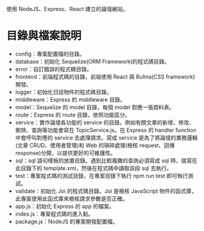 使用 NodeJS、Express、React 建立的論壇網站。

目錄與檔案說明
===
- config：專案配置檔的目錄。
- database：初始化 Sequelize(ORM Framework)的程式碼目錄。
- error：自訂錯誤的程式碼目錄。
- frontend：前端程式碼的目錄，前端使用 React 與 Bulma(CSS framework)開發。
- logger：初始化日誌物件的程式碼目錄。
- middleware：Express 的 middleware 目錄。
- model：Sequelize 的 model 目錄，每個 model 對應一張資料表。
- route：Express 的 route 目錄，依照功能區分。
- service：實作論壇各功能的 service 的目錄，例如有關文章的新增、修改、刪除、查詢等功能會寫在 TopicService.js。在 Express 的 handler function 中會呼叫對應的 service 去處理請求。寫成 service 是為了將論壇的業務邏輯(文章 CRUD、使用者管理)和 Web 的瑣碎處理(檢核 request、回傳 response)分開，以提供更好的可維護性。
- sql：sql 語句樣板的放置目錄。遇到比較複雜的查詢必須寫成 sql 時，就寫在此目錄下的 template.xml，然後在程式碼中讀取該段 sql 去執行。
- test：專案程式碼的測試目錄，在專案目錄下執行 npm run test 即可執行測試。
- validate：初始化 Joi 的程式碼目錄。Joi 是檢核 JavaScript 物件的函式庫，此專案使用此函式庫來檢核請求參數是否正確。
- app.js：初始化 Express 的 app 的檔案。
- index.js：專案程式碼的進入點。
- package.js：NodeJS 的專案開發配置檔。
